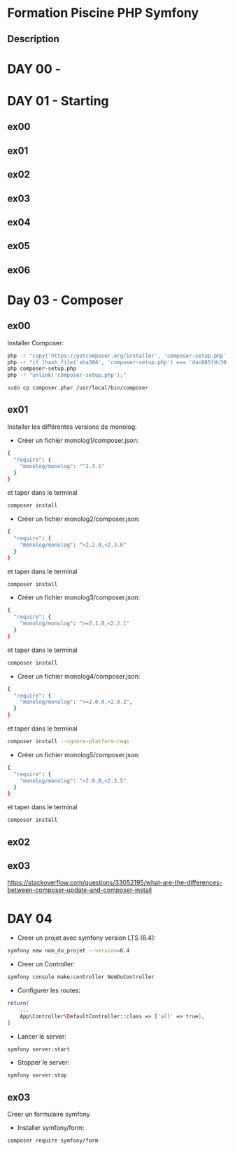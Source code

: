 # Formation Piscine PHP Symfony

## Description

# DAY 00 - 

# DAY 01 - Starting

## ex00
## ex01
## ex02
## ex03
## ex04
## ex05
## ex06

# Day 03 - Composer

## ex00
Installer Composer:

```bash
php -r "copy('https://getcomposer.org/installer', 'composer-setup.php');"
php -r "if (hash_file('sha384', 'composer-setup.php') === 'dac665fdc30fdd8ec78b38b9800061b4150413ff2e3b6f88543c636f7cd84f6db9189d43a81e5503cda447da73c7e5b6') { echo 'Installer verified'; } else { echo 'Installer corrupt'; unlink('composer-setup.php'); } echo PHP_EOL;"
php composer-setup.php
php -r "unlink('composer-setup.php');"

```

```bash
sudo cp composer.phar /usr/local/bin/composer
```

## ex01

Installer les différentes versions de monolog:

- Créer un fichier monolog1/composer.json:
```bash
{
  "require": {
    "monolog/monolog": "^2.3.1"
  }
}
```
et taper dans le terminal
```bash
composer install
```
- Créer un fichier monolog2/composer.json:
```bash
{
  "require": {
    "monolog/monolog": ">2.2.0,<2.3.6"
  }
}
```
et taper dans le terminal
```bash
composer install
```
- Créer un fichier monolog3/composer.json:
```bash
{
  "require": {
    "monolog/monolog": ">=2.1.0,<2.2.1"
  }
}
```
et taper dans le terminal
```bash
composer install
```
- Créer un fichier monolog4/composer.json:
```bash
{
  "require": {
    "monolog/monolog": ">=2.0.0,<2.0.2",
  }
}
```
et taper dans le terminal
```bash
composer install --ignore-platform-reqs
```
- Créer un fichier monolog5/composer.json:
```bash
{
  "require": {
    "monolog/monolog": ">2.0.0,<2.3.5"
  }
}
```
et taper dans le terminal
```bash
composer install
```

## ex02

## ex03
https://stackoverflow.com/questions/33052195/what-are-the-differences-between-composer-update-and-composer-install

# DAY 04

- Creer un projet avec symfony version LTS (6.4):
```bash
symfony new nom_du_projet --version=6.4
```
- Creer un Controller:
```bash
symfony console make:controller NomDuController
```
- Configurer les routes:
```bash
return[
    ...
    App\Controller\DefaultController::class => ['all' => true],
]
```
- Lancer le server:
```bash
symfony server:start
```
- Stopper le server:
```bash
symfony server:stop
```

## ex03

Creer un formulaire symfony

- Installer symfony/form:
```bash
composer require symfony/form
```